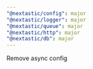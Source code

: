 ```yaml
---
"@nextastic/config": major
"@nextastic/logger": major
"@nextastic/queue": major
"@nextastic/http": major
"@nextastic/db": major
---
```


Remove async config
